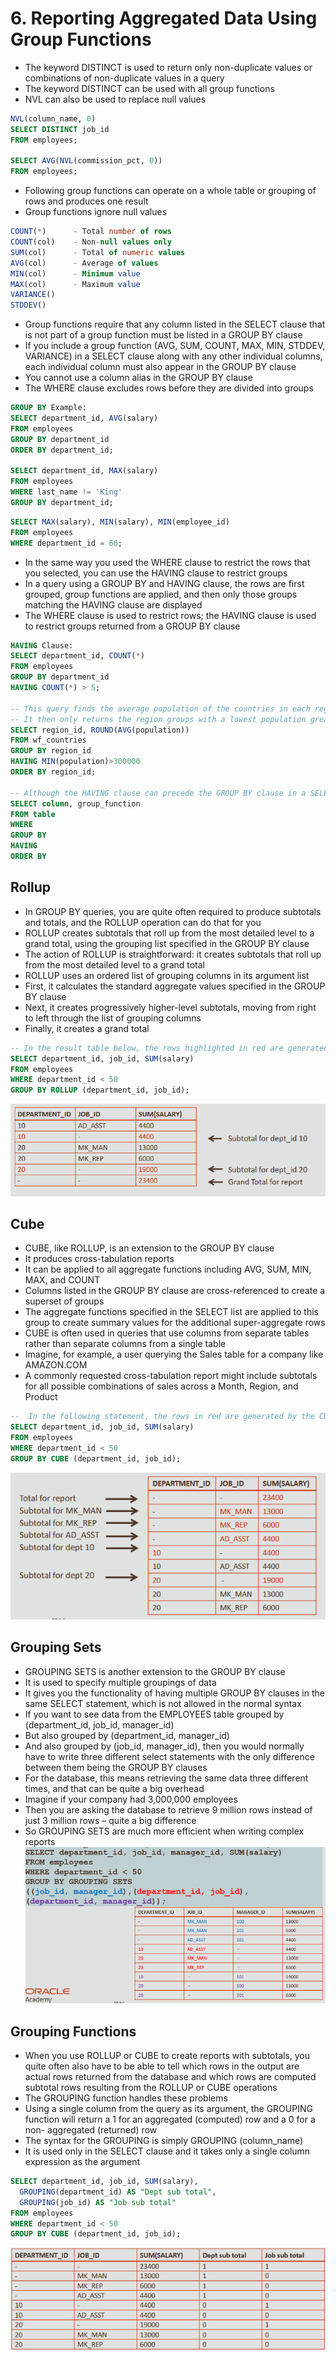 
# 6. Reporting Aggregated Data Using Group Functions
 -  The keyword DISTINCT is used to return only non-duplicate values or combinations of non-duplicate values in a query
 -  The keyword DISTINCT can be used with all group functions
 - NVL can also be used to replace null values

```sql
NVL(column_name, 0)
SELECT DISTINCT job_id
FROM employees;

SELECT AVG(NVL(commission_pct, 0))
FROM employees;
```
 - Following group functions can operate on a whole table or grouping of rows and produces one result
 - Group functions ignore null values
```sql
COUNT(*)      - Total number of rows
COUNT(col)    - Non-null values only
SUM(col)      - Total of numeric values
AVG(col)      - Average of values
MIN(col)      - Minimum value
MAX(col)      - Maximum value
VARIANCE()
STDDEV()
```
 - Group functions require that any column listed in the SELECT clause that is not part of a group function must be listed in a GROUP BY clause
 - If you include a group function (AVG, SUM, COUNT, MAX, MIN, STDDEV, VARIANCE) in a SELECT clause along with any
other individual columns, each individual column must also appear in the GROUP BY clause
 - You cannot use a column alias in the GROUP BY clause
 - The WHERE clause excludes rows before they are divided into groups
```sql
GROUP BY Example:
SELECT department_id, AVG(salary)
FROM employees
GROUP BY department_id
ORDER BY department_id;

SELECT department_id, MAX(salary)
FROM employees
WHERE last_name != 'King'
GROUP BY department_id;
```

```sql
SELECT MAX(salary), MIN(salary), MIN(employee_id)
FROM employees
WHERE department_id = 60;
```
 - In the same way you used the WHERE clause to restrict the rows that you selected, you can use the HAVING clause to restrict groups
 -  In a query using a GROUP BY and HAVING clause, the rows are first grouped, group functions are applied,
and then only those groups matching the HAVING clause are displayed
 -  The WHERE clause is used to restrict rows; the HAVING clause is used to restrict groups returned from a GROUP BY clause

```sql
HAVING Clause:
SELECT department_id, COUNT(*)
FROM employees
GROUP BY department_id
HAVING COUNT(*) > 5;

-- This query finds the average population of the countries in each region
-- It then only returns the region groups with a lowest population greater than three hundred thousand
SELECT region_id, ROUND(AVG(population))
FROM wf_countries
GROUP BY region_id
HAVING MIN(population)>300000
ORDER BY region_id;

-- Although the HAVING clause can precede the GROUP BY clause in a SELECT statement, it is recommended that you place each clause in the order shown. ORDER BY GOES LAST!
SELECT column, group_function
FROM table
WHERE
GROUP BY
HAVING
ORDER BY
```
## Rollup
 - In GROUP BY queries, you are quite often required to produce subtotals and totals, and the ROLLUP
operation can do that for you
 - ROLLUP creates subtotals that roll up from the most detailed level to a grand total, using the grouping list
specified in the GROUP BY clause
 -  The action of ROLLUP is straightforward: it creates subtotals that roll up from the most detailed level to a grand total
 -  ROLLUP uses an ordered list of grouping columns in its argument list 
 -  First, it calculates the standard aggregate values specified in the GROUP BY clause
 -  Next, it creates progressively higher-level subtotals, moving from right to left through the list of grouping columns
 -  Finally, it creates a grand total
```sql
-- In the result table below, the rows highlighted in red are generated by the ROLLUP operation
SELECT department_id, job_id, SUM(salary)
FROM employees
WHERE department_id < 50
GROUP BY ROLLUP (department_id, job_id);
```
![Rollup results](/imgs/rollup.png)

## Cube
 -  CUBE, like ROLLUP, is an extension to the GROUP BY clause
 -  It produces cross-tabulation reports
 -  It can be applied to all aggregate functions including AVG, SUM, MIN, MAX, and COUNT
 -  Columns listed in the GROUP BY clause are cross-referenced to create a superset of groups
 -  The aggregate functions specified in the SELECT list are applied to this group to create summary values for the additional super-aggregate rows
 -  CUBE is often used in queries that use columns from separate tables rather than separate columns from a single table
 -  Imagine, for example, a user querying the Sales table for a company like AMAZON.COM
 -  A commonly requested cross-tabulation report might include subtotals for all possible combinations of sales across a Month, Region, and Product

 ```sql
--  In the following statement, the rows in red are generated by the CUBE operation
SELECT department_id, job_id, SUM(salary)
FROM employees
WHERE department_id < 50
GROUP BY CUBE (department_id, job_id);
 ```
![Rollup results](/imgs/coube.png)

## Grouping Sets
 -  GROUPING SETS is another extension to the GROUP BY clause
 -  It is used to specify multiple groupings of data
 -  It gives you the functionality of having multiple GROUP BY clauses in the same SELECT statement, which is not allowed in the normal syntax
 -  If you want to see data from the EMPLOYEES table grouped by (department_id, job_id, manager_id)
 -  But also grouped by (department_id, manager_id)
 -  And also grouped by (job_id, manager_id), then you would normally have to write three different select statements with the only difference between them being the GROUP BY clauses
 - For the database, this means retrieving the same data three different times, and that can be quite a big overhead
 - Imagine if your company had 3,000,000 employees
 - Then you are asking the database to retrieve 9 million rows instead of just 3 million rows – quite a big difference
 - So GROUPING SETS are much more efficient when writing complex reports
![Grouping sets](/imgs/grouping_sets.png)

## Grouping Functions
 -  When you use ROLLUP or CUBE to create reports with subtotals, you quite often also have to be able to tell which rows in the output are actual rows returned from the database and which rows are computed subtotal rows resulting from the ROLLUP or CUBE operations
 -  The GROUPING function handles these problems
 -  Using a single column from the query as its argument, the GROUPING function will return a 1 for an aggregated (computed) row and a 0 for a non- aggregated (returned) row
 -  The syntax for the GROUPING is simply GROUPING (column_name)
 -  It is used only in the SELECT clause and it takes only a single column expression as the argument

```sql
SELECT department_id, job_id, SUM(salary),
  GROUPING(department_id) AS "Dept sub total",
  GROUPING(job_id) AS "Job sub total"
FROM employees
WHERE department_id < 50
GROUP BY CUBE (department_id, job_id);
```
![grouping function](/imgs/grouping_function.png)